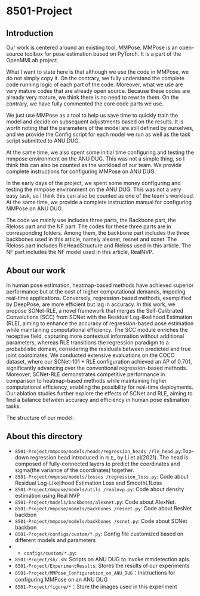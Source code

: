 # 8501-Project

## Introduction

Our work is centered around an existing tool, MMPose. MMPose is an open-source toolbox for pose estimation based on PyTorch. It is a part of the OpenMMLab project. 

What I want to state here is that although we use the code in MMPose, we do not simply copy it. On the contrary, we fully understand the complete code running logic of each part of the code. Moreover, what we use are very mature codes that are already open source. Because these codes are already very mature, we think there is no need to rewrite them. On the contrary, we have fully commented the core code parts we use.

We just use MMPose as a tool to help us save time to quickly train the model and decide on subsequent adjustments based on the results. It is worth noting that the parameters of the model are still defined by ourselves, and we provide the Config script for each model we run as well as the task script submitted to ANU DUG.

At the same time, we also spent some initial time configuring and testing the mmpose environment on the ANU DUG. This was not a simple thing, so I think this can also be counted as the workload of our team. We provide complete instructions for configuring MMPose on ANU DUG.

In the early days of the project, we spent some money configuring and testing the mmpose environment on the ANU DUG. This was not a very easy task, so I think this can also be counted as one of the team's workload. At the same time, we provide a complete instruction manual for configuring MMPose on ANU DUG.

The code we mainly use includes three parts, the Backbone part, the Rleloss part and the NF part. The codes for these three parts are in corresponding folders. Among them, the backbone part includes the three backbones used in this article, namely alexnet, resnet and scnet. The Rleloss part includes RleHeadStructure and Rleloss used in this article. The NF part includes the NF model used in this article, RealNVP.

## About our work
In human pose estimation, heatmap-based methods have achieved superior performance but at the cost of higher computational demands, impeding real-time applications. Conversely, regression-based methods, exemplified by DeepPose, are more efficient but lag in accuracy. In this work, we propose SCNet-RLE, a novel framework that merges the Self-Calibrated Convolutions (SCC) from SCNet with the Residual Log-likelihood Estimation (RLE), aiming to enhance the accuracy of regression-based pose estimation while maintaining computational efficiency. The SCC module enriches the receptive field, capturing more contextual information without additional parameters, whereas RLE transitions the regression paradigm to a probabilistic domain, considering the residuals between predicted and true joint coordinates. We conducted extensive evaluations on the COCO dataset, where our SCNet-101 + RLE configuration achieved an AP of 0.701, significantly advancing over the conventional regression-based methods. Moreover, SCNet-RLE demonstrates competitive performance in comparison to heatmap-based methods while maintaining higher computational efficiency, enabling the possibility for real-time deployments. Our ablation studies further explore the effects of SCNet and RLE, aiming to find a balance between accuracy and efficiency in human pose estimation tasks. 

The structure of our model:



## About this directory
- `8501-Project/mmpose/models/heads/regression_heads
/rle_head.py`:Top-down regression head introduced in `RLE`_ by Li et al(2021). The head is composed of fully-connected layers to predict the coordinates and sigma(the variance of the coordinates) together.
- `8501-Project/mmpose/models/losses
/regression_loss.py`: Code about Residual Log-Likelihood Estimation Loss and SmoothL1Loss
- `8501-Project/mmpose/models/utils
/realnvp.py`: Code about density estimation using Real NVP
- `8501-Project/models/backbones/alexnet.py`: Code about AlexNet.
- `8501-Project/mmpose/models/backbones
/resnet.py`: Code about ResNet backbon
- `8501-Project/mmpose/models/backbones
/scnet.py`: Code about SCNet backbon
- `8501-Project/configs/custom/*.py`: Config file customized based on different models and parameters
- - `configs/custom/*.py`:
- `8501-Project/sh/.sh`: Scripts on ANU DUG to invoke mmdetection apis.
- `8501-Project/ExperimentResults`: Stores the results of our experiments
- `8501-Project/MMPose_Configuration_on_ANU_DUG`：Instructions for configuring MMPose on an ANU DUG
- `8501-Project/figure/*`：Store the images used in this experiment

